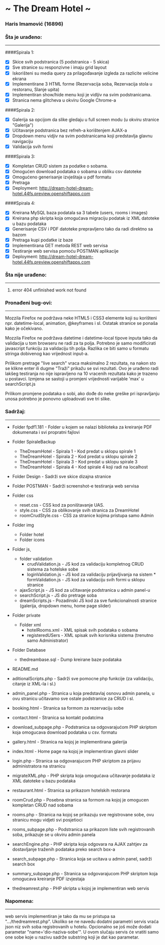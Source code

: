 ﻿# ~ The Dream Hotel ~
### Haris Imamović (16896)


### Šta je urađeno:
- - - -

####Spirala 1:
- [x] Skice svih podstranica (5 podstranica - 5 skica)
- [x] Sve stranice su responzivne i imaju grid layout
- [x] Iskorišteni su media query za prilagođavanje izgleda za razlicite velicine ekrana
- [x] Implementirane 3 HTML forme (Rezervacija soba, Rezervacija stola u restoranu, Slanje upita)
- [x] Implementiran show/hide menu koji je vidljiv na svim podstranicama.
- [x] Stranica nema glitcheva u okviru Google Chrome-a

####Spirala 2:
- [x] Galerija sa opcijom da slike gledaju u full screen modu (u okviru stranice "Galerija")
- [x] Učitavanje podstranica bez refreh-a korištenjem AJAX-a
- [x] Dropdown menu vidjiv na svim podstranicama koji predstavlja glavnu navigaciju
- [x] Validacija svih formi

####Spirala 3:
- [x] Kompletan CRUD sistem za podatke o sobama.
- [x] Omogućen download podataka o sobama u obliku csv datoteke
- [x] Omogućeno generisanje izvještaja u pdf formatu
- [x] Pretraga
- [x] Deployment: http://dream-hotel-dream-hotel.44fs.preview.openshiftapps.com 

####Spirala 4:
- [x] Kreirana MySQL baza podatala sa 3 tabele (users, rooms i images)
- [x] Kreirana php skripta koja omogućava migraciju podatak iz XML datoteke u bazu podataka
- [x] Generisanje CSV i PDF datoteke prepravljeno tako da radi direktno sa bazom
- [x] Pretraga kupi podatke iz baze
- [x] Implementirana GET metoda REST web servisa
- [x] Testiranje web servisa pomoću POSTMAN aplikacije
- [x] Deployment: http://dream-hotel-dream-hotel.44fs.preview.openshiftapps.com

### Šta nije urađeno: 
- - - -
1. error 404 unfinished work not found


### Pronađeni bug-ovi:
- - - -
Mozzila Firefox ne podržava neke HTML5 i CSS3 elemente koji su korišteni npr. datetime-local, animation, @keyframes i sl.
Ostatak stranice se ponaša kako je očekivano.

Mozzila Firefox ne podržava datetime i datetime-local tipove inputa tako da validacija u tom browseru ne radi za ta polja.
Potrebno je samo modificirati javascript funkciju za validaciju tih polja. Razlika ce biti samo u formatu stringa
dobivenog kao vrijednost input-a. 

Prilikom pretrage "live search" vraca maksimalno 2 rezultata, na nakon sto se klikne enter ili dugme "Traži" prikažu se svi rezultati. Ovo je urađeno radi lakšeg testiranja no nije ispravljeno na 10 vracenih rezultata kako je trazeno u postavci. Izmjena se sastoji u promjeni vrijednosti varijable 'max' u searchScript.js

Prilikom promjene podataka o sobi, ako dođe do neke greške pri ispravljanju unosa potrebno je ponovno uploadovati sve tri slike.

### Sadržaj:
- - - -
* Folder fpdf1.181 - Folder u kojem se nalazi biblioteka za kreiranje PDF dokumenata i svi propratni fajlovi

* Folder SpiraleBackup
	* TheDreamHotel - Spirala 1	- Kod predat u sklopu spirale 1
	* TheDreamHotel - Spirala 2	- Kod predat u sklopu spirale 2
	* TheDreamHotel - Spirala 3 - Kod predat u sklopu spirale 3
	* TheDreamHotel - Spirala 4 - Kod spirale 4 koji radi na localhost

* Folder Design	- Sadrži sve skice dizajna stranice

* Folder POSTMAN - Sadrži screenshot-e testiranja web servisa

* Folder css
	* reset.css 		- CSS kod za poništavanje UAS.
	* style.css			- CSS za oblikovanje svih stranica za DreamHotel
	* roomCrudStyle.css - CSS za stranice kojima pristupa samo Admin

* Folder img
	* Folder hotel
	* Folder icons

* Folder js¸
	* folder validation
		* crudValidation.js - JS kod za validaciju kompletnog CRUD sistema za hotelske sobe
		* loginValidation.js - JS kod za validaciju prijavljivanja na sistem		* formValidation.js - JS kod za validaciju svih formi u sklopu stranice
	* ajaxScript.js         - JS kod za učitavanje podstranica u admin panel-u
	* searchScript.js       - JS dio pretrage soba
	* dreamScripts.js	    - Pozadinski JS kod za sve funkcionalnosti stranice (galerija, dropdown menu, home page slider)

* Folder private
	* Folder xml
		* hotelRooms.xml  - XML spisak svih podataka o sobama 
		* registeredUSers - XML spisak svih korisnika sistema (trenutno samo Administrator)

* Folder Database
	* thedreambase.sql 	- Dump kreirane baze podataka

* README.md	
* aditionalScripts.php	- Sadrži sve pomocne php funkcije (za validaciju, citanje iz XML-la i sl.)
* admin_panel.php		- Stranica u koja predstavlaj osnovu admin panela, u ovu stranicu učitavamo sve ostale podstranice za CRUD i sl.
* booking.html			- Stranica sa formom za rezervaciju sobe
* contact.html			- Stranica sa kontakt podatcima
* download_subpage.php	- Podstranica sa odgovarajućom PHP skriptom koja omogucava download podataka u csv. formatu
* gallery.html 			- Stranica na kojoj je implementirana galerija
* index.html			- Home page na kojoj je implementiran glavni slider 
* login.php				- Stranica sa odgovarajucom PHP skriptom za prijavu administratora na stranicu
* migrateXML.php 		- PHP skripta koja omogućava učitavanje podataka iz XML datoteke u bazu podataka
* restaurant.html		- Stranica sa prikazom hotelskih restorana
* roomCrud.php			- Posebna stranica sa formom na kojoj je omogucen kompletan CRUD nad sobama
* rooms.php				- Stranica na kojoj se prikazuju sve registrovane sobe, ovu stranicu mogu vidjeti svi posjetioci
* rooms_subpage.php	  	- Podstranica sa prikazom liste svih registrovanih soba, prikazuje se u okviru admin panela
* searchEngine.php		- PHP skripta koja odgovara na AJAX zahtjev za dostavljanje traženih podataka preko search box-a
* search_subpage.php	- Stranica koja se ucitava u admin panel, sadrži search box
* summary_subpage.php  	- Stranica sa odgovarajucom PHP skriptom koja omogucava kreiranje PDF izvjestaja 
* thedreamrest.php 		- PHP skripta u kojoj je implementiran web servis


### Napomena:
- - - -
web servis implementiran je tako da mu se pristupa sa ".../thedreamrest.php". Ukoliko se ne navedu dodatni parametri servis vraća json niz svih soba registrovanih u hotelu. Opcionalno se još može dodati parametar "name='dio-naziva-sobe'". U ovom slučaju servis će vratiti samo one sobe koje u nazivu sadrže substring koji je dat kao parametar.